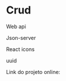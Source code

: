 <h1>Crud</h1>
<p>Web api </p>
<p>Json-server</p>
<p>React icons</p>
<p>uuid</p>
<p>Link do projeto online: </p>